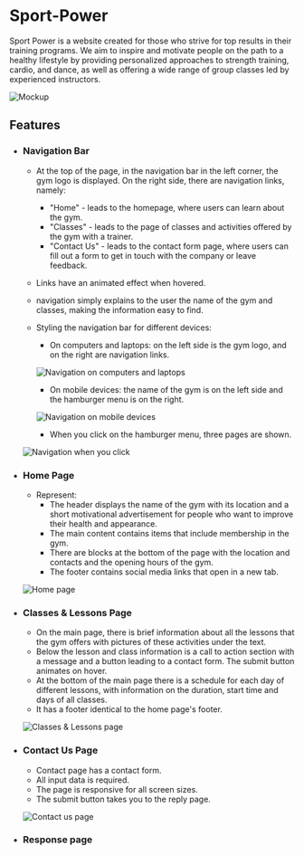 # Sport-Power

Sport Power is a website created for those who strive for top results in their training programs. We aim to inspire and motivate people on the path to a healthy lifestyle by providing personalized approaches to strength training, cardio, and dance, as well as offering a wide range of group classes led by experienced instructors.

![Mockup](documentation/Responcive.jpg)

## Features
+ ### Navigation Bar
  - At the top of the page, in the navigation bar in the left corner, the gym logo is displayed. On the right side, there are navigation links, namely:
     * "Home" - leads to the homepage, where users can learn about the gym.
     * "Classes" - leads to the page of classes and activities offered by the gym with a trainer.
     * "Contact Us" - leads to the contact form page, where users can fill out a form to get in touch with the company or leave feedback. 
   - Links have an animated effect when hovered.
   - navigation simply explains to the user the name of the gym and classes, making the information easy to find.
   - Styling the navigation bar for different devices:
     * On computers and laptops: on the left side is the gym logo, and on the right are navigation links.

      ![Navigation on computers and laptops](documentation/header.jpg)
     * On mobile devices: the name of the gym is on the left side and the hamburger menu is on the right.

      ![Navigation on mobile devices](documentation/on%20phone.jpg)
     * When you click on the hamburger menu, three pages are shown.

    ![Navigation when you click](documentation/click.jpg)

+ ### Home Page
  - Represent:
    * The header displays the name of the gym with its location and a short motivational advertisement for people who want to improve their health and appearance.
    * The main content contains items that include membership in the gym.
    * There are blocks at the bottom of the page with the location and contacts and the opening hours of the gym.
    * The footer contains social media links that open in a new tab.
  
   ![Home page](documentation/home.jpg)
+ ### Classes & Lessons Page
  - On the main page, there is brief information about all the lessons that the gym offers with pictures of these activities under the text.
  - Below the lesson and class information is a call to action section with a message and a button leading to a contact form. The submit button animates on hover.
  - At the bottom of the main page there is a schedule for each day of different lessons, with information on the duration, start time and days of all classes.
  - It has a footer identical to the home page's footer.

   ![Classes & Lessons page](documentation/classes.png)

+ ### Contact Us Page
  - Contact page has a contact form.
  - All input data is required.
  - The page is responsive for all screen sizes.
  - The submit button takes you to the reply page.

  ![Contact us page](documentation/contact%20us.png)

+ ### Response page

